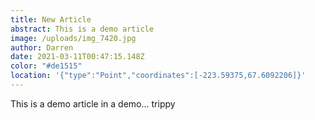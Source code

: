 ```yaml
---
title: New Article
abstract: This is a demo article
image: /uploads/img_7420.jpg
author: Darren
date: 2021-03-11T00:47:15.148Z
color: "#de1515"
location: '{"type":"Point","coordinates":[-223.59375,67.6092206]}'
---
```

This is a demo article in a demo... trippy
